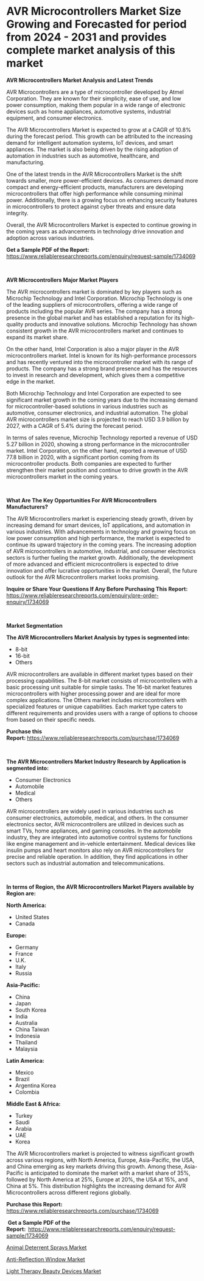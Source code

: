 <p><h1>AVR Microcontrollers Market Size Growing and Forecasted for period from 2024 - 2031 and provides complete market analysis of this market</h1></p><p><strong>AVR Microcontrollers Market Analysis and Latest Trends</strong></p>
<p><p>AVR Microcontrollers are a type of microcontroller developed by Atmel Corporation. They are known for their simplicity, ease of use, and low power consumption, making them popular in a wide range of electronic devices such as home appliances, automotive systems, industrial equipment, and consumer electronics.</p><p>The AVR Microcontrollers Market is expected to grow at a CAGR of 10.8% during the forecast period. This growth can be attributed to the increasing demand for intelligent automation systems, IoT devices, and smart appliances. The market is also being driven by the rising adoption of automation in industries such as automotive, healthcare, and manufacturing.</p><p>One of the latest trends in the AVR Microcontrollers Market is the shift towards smaller, more power-efficient devices. As consumers demand more compact and energy-efficient products, manufacturers are developing microcontrollers that offer high performance while consuming minimal power. Additionally, there is a growing focus on enhancing security features in microcontrollers to protect against cyber threats and ensure data integrity.</p><p>Overall, the AVR Microcontrollers Market is expected to continue growing in the coming years as advancements in technology drive innovation and adoption across various industries.</p></p>
<p><strong>Get a Sample PDF of the Report:&nbsp;</strong> <a href="https://www.reliableresearchreports.com/enquiry/request-sample/1734069">https://www.reliableresearchreports.com/enquiry/request-sample/1734069</a></p>
<p>&nbsp;</p>
<p><strong>AVR Microcontrollers Major Market Players</strong></p>
<p><p>The AVR microcontrollers market is dominated by key players such as Microchip Technology and Intel Corporation. Microchip Technology is one of the leading suppliers of microcontrollers, offering a wide range of products including the popular AVR series. The company has a strong presence in the global market and has established a reputation for its high-quality products and innovative solutions. Microchip Technology has shown consistent growth in the AVR microcontrollers market and continues to expand its market share.</p><p>On the other hand, Intel Corporation is also a major player in the AVR microcontrollers market. Intel is known for its high-performance processors and has recently ventured into the microcontroller market with its range of products. The company has a strong brand presence and has the resources to invest in research and development, which gives them a competitive edge in the market.</p><p>Both Microchip Technology and Intel Corporation are expected to see significant market growth in the coming years due to the increasing demand for microcontroller-based solutions in various industries such as automotive, consumer electronics, and industrial automation. The global AVR microcontrollers market size is projected to reach USD 3.9 billion by 2027, with a CAGR of 5.4% during the forecast period.</p><p>In terms of sales revenue, Microchip Technology reported a revenue of USD 5.27 billion in 2020, showing a strong performance in the microcontroller market. Intel Corporation, on the other hand, reported a revenue of USD 77.8 billion in 2020, with a significant portion coming from its microcontroller products. Both companies are expected to further strengthen their market position and continue to drive growth in the AVR microcontrollers market in the coming years.</p></p>
<p>&nbsp;</p>
<p><strong>What Are The Key Opportunities For AVR Microcontrollers Manufacturers?</strong></p>
<p><p>The AVR Microcontrollers market is experiencing steady growth, driven by increasing demand for smart devices, IoT applications, and automation in various industries. With advancements in technology and growing focus on low power consumption and high performance, the market is expected to continue its upward trajectory in the coming years. The increasing adoption of AVR microcontrollers in automotive, industrial, and consumer electronics sectors is further fueling the market growth. Additionally, the development of more advanced and efficient microcontrollers is expected to drive innovation and offer lucrative opportunities in the market. Overall, the future outlook for the AVR Microcontrollers market looks promising.</p></p>
<p><strong>Inquire or Share Your Questions If Any Before Purchasing This Report:</strong> <a href="https://www.reliableresearchreports.com/enquiry/pre-order-enquiry/1734069">https://www.reliableresearchreports.com/enquiry/pre-order-enquiry/1734069</a></p>
<p>&nbsp;</p>
<p><strong>Market Segmentation</strong></p>
<p><strong>The AVR Microcontrollers Market Analysis by types is segmented into:</strong></p>
<p><ul><li>8-bit</li><li>16-bit</li><li>Others</li></ul></p>
<p><p>AVR microcontrollers are available in different market types based on their processing capabilities. The 8-bit market consists of microcontrollers with a basic processing unit suitable for simple tasks. The 16-bit market features microcontrollers with higher processing power and are ideal for more complex applications. The Others market includes microcontrollers with specialized features or unique capabilities. Each market type caters to different requirements and provides users with a range of options to choose from based on their specific needs.</p></p>
<p><strong>Purchase this Report:&nbsp;</strong><a href="https://www.reliableresearchreports.com/purchase/1734069">https://www.reliableresearchreports.com/purchase/1734069</a></p>
<p>&nbsp;</p>
<p><strong>The AVR Microcontrollers Market Industry Research by Application is segmented into:</strong></p>
<p><ul><li>Consumer Electronics</li><li>Automobile</li><li>Medical</li><li>Others</li></ul></p>
<p><p>AVR microcontrollers are widely used in various industries such as consumer electronics, automobile, medical, and others. In the consumer electronics sector, AVR microcontrollers are utilized in devices such as smart TVs, home appliances, and gaming consoles. In the automobile industry, they are integrated into automotive control systems for functions like engine management and in-vehicle entertainment. Medical devices like insulin pumps and heart monitors also rely on AVR microcontrollers for precise and reliable operation. In addition, they find applications in other sectors such as industrial automation and telecommunications.</p></p>
<p>&nbsp;</p>
<p><strong>In terms of Region, the AVR Microcontrollers Market Players available by Region are:</strong></p>
<p>
    <p> <strong> North America: </strong>
        <ul>
            <li>United States</li>
            <li>Canada</li>
        </ul>
        </p> 
    <p> <strong> Europe: </strong>
        <ul>
            <li>Germany</li>
            <li>France</li>
            <li>U.K.</li>
            <li>Italy</li>
            <li>Russia</li>
        </ul>
        </p> 
    <p> <strong> Asia-Pacific: </strong>
        <ul>
            <li>China</li>
            <li>Japan</li>
            <li>South Korea</li>
            <li>India</li>
            <li>Australia</li>
            <li>China Taiwan</li>
            <li>Indonesia</li>
            <li>Thailand</li>
            <li>Malaysia</li>
        </ul>
        </p> 
    <p> <strong> Latin America: </strong>
        <ul>
            <li>Mexico</li>
            <li>Brazil</li>
            <li>Argentina Korea</li>
            <li>Colombia</li>
        </ul>
        </p> 
    <p> <strong> Middle East & Africa: </strong>
        <ul>
            <li>Turkey</li>
            <li>Saudi</li>
            <li>Arabia</li>
            <li>UAE</li>
            <li>Korea</li>
        </ul>
    </p>
    </p>
<p><p>The AVR Microcontrollers market is projected to witness significant growth across various regions, with North America, Europe, Asia-Pacific, the USA, and China emerging as key markets driving this growth. Among these, Asia-Pacific is anticipated to dominate the market with a market share of 35%, followed by North America at 25%, Europe at 20%, the USA at 15%, and China at 5%. This distribution highlights the increasing demand for AVR Microcontrollers across different regions globally.</p></p>
<p><strong>Purchase this Report: </strong><a href="https://www.reliableresearchreports.com/purchase/1734069">https://www.reliableresearchreports.com/purchase/1734069</a></p>
<p>&nbsp;<strong>Get a Sample PDF of the Report:&nbsp;&nbsp;</strong><a href="https://www.reliableresearchreports.com/enquiry/request-sample/1734069">https://www.reliableresearchreports.com/enquiry/request-sample/1734069</a></p>
<p><strong></strong></p>
<p><p><a href="https://github.com/brenzgnarento/Market-Research-Report-List-1/blob/main/animal-deterrent-sprays-market.md">Animal Deterrent Sprays Market</a></p><p><a href="https://github.com/castoriffic/Market-Research-Report-List-3/blob/main/anti-reflection-window-market.md">Anti-Reflection Window Market</a></p><p><a href="https://github.com/yoshih12/Market-Research-Report-List-2/blob/main/light-therapy-beauty-devices-market.md">Light Therapy Beauty Devices Market</a></p></p>